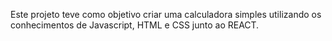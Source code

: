 Este projeto teve como objetivo criar uma calculadora simples utilizando os conhecimentos de Javascript, HTML e CSS junto ao REACT.


